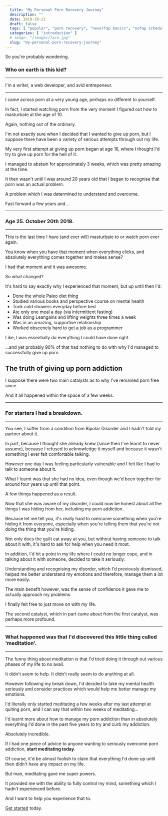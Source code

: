 ```yaml
---
  title: "My Personal Porn Recovery Journey"
  description: ""
  date: 2018-10-22
  draft: false
  tags: [ "popular", "porn recovery", "neverfap basics", "nofap schedule", "porn addiction", "addiction", "awareness", "nofap", "neverfap", "neverfap deluxe", "neverfap basics" ]
  categories: [ "introduction" ]
  # image: "/images/face.jpg"
  slug: "my-personal-porn-recovery-journey"
---
```


So you're probably wondering.


### Who on earth is this kid?

<hr/>

I'm a writer, a web developer, and avid entrepeneur.

<hr/>

I came across porn at a very young age, perhaps no different to yourself. 

In fact, I started watching porn from the very moment I figured out how to masturbate at the age of 10.

Again, nothing out of the ordinary.

I'm not exactly sure when I decided that I wanted to give up porn, but I suppose there have been a variety of serious attempts through out my life.

My very first attempt at giving up porn began at age 16, where I thought I'd try to give up porn for the hell of it.

I managed to abstain for approximately 3 weeks, which was pretty amazing at the time.

It then wasn't until I was around 20 years old that I began to recognise that porn was an actual problem. 

A problem which I was determined to understand and overcome. 

Fast forward a few years and...

<hr/>

<h3>Age 25. October 20th 2018.</h3>

<hr/>

This is the last time I have (and ever will) masturbate to or watch porn ever again.

You know when you have that moment when everything clicks, and absolutely everything comes together and makes sense? 

I had that moment and it was awesome.

So what changed?

It's hard to say exactly why I experienced that moment, but up until then I'd:

- Done the whole Paleo diet thing
- Studied various books and perspective course on mental health
- Took cold showers everyday before bed
- Ate only one meal a day (via intermittent fasting)
- Was doing Leangains and lifting weights three times a week
- Was in an amazing, supportive relationship
- Worked obscenely hard to get a job as a programmer

Like, I was essentially do everything I could have done right. 

...and yet probably 90% of that had nothing to do with why I'd managed to successfully give up porn.

## The truth of giving up porn addiction

I suppose there were two main catalysts as to why I've remained porn free since.

And it all happened within the space of a few weeks. 

<hr />

### For starters I had a breakdown. 

<hr />

You see, I suffer from a condition from Bipolar Disorder and I hadn't told my partner about it. 

In part, because I thought she already knew (since then I've learnt to never assume), because I refused to acknowledge it myself and because it wasn't something I ever felt comfortable talking. 

However one day I was feeling particularly vulnerable and I felt like I had to talk to someone about it. 

What I learnt was that she had no idea, even though we'd been together for around four years up until that point.

A few things happened as a result.

Now that she was aware of my disorder, I could now be honest about all the things I was hiding from her, including my porn addiction.

Because let me tell you, it's really hard to overcome something when you're hiding it from everyone, especially when you're telling them that you're not doing the thing that you're hiding.

Not only does the guilt eat away at you, but without having someone to talk about it with, it's hard to ask for help when you need it most. 

In addition, I'd hit a point in my life where I could no longer cope, and in talking about it with someone, decided to take it seriously. 

Understanding and recognising my disorder, which I'd previously dismissed, helped me better understand my emotions and therefore, manage them a lot more easily. 

The main benefit however, was the sense of confidence it gave me to actually approach my problems.

I finally felt free to just move on with my life.

The second catalyst, which in part came about from the first catalyst, was perhaps more profound. 

<hr />

### What happened was that I'd discovered this little thing called 'meditation'.

<hr />

The funny thing about meditation is that I'd tried doing it through out various phases of my life to no avail.

It didn't seem to help. It didn't really seem to do anything at all.

However following my break down, I'd decided to take my mental health seriously and consider practices which would help me better manage my emotions.

I'd literally only started meditating a few weeks after my last attempt at quiting porn, and I can say that within two weeks of meditating...

I'd learnt more about how to manage my porn addiction than in absolutely everything I'd done in the past five years to try and curb my addiction.

Absolutely incredible. 

If I had one piece of advice to anyone wanting to seriously overcome porn addiction, **start meditating today**.

Of course, it'd be almost foolish to claim that everything I'd done up until then didn't have any impact on my life.

But man, meditating gave me super powers. 

It provided me with the ability to fully control my mind, something which I hadn't experienced before. 

And I want to help you experience that to.

<a class="link" href="/guide">Get started</a> today.



